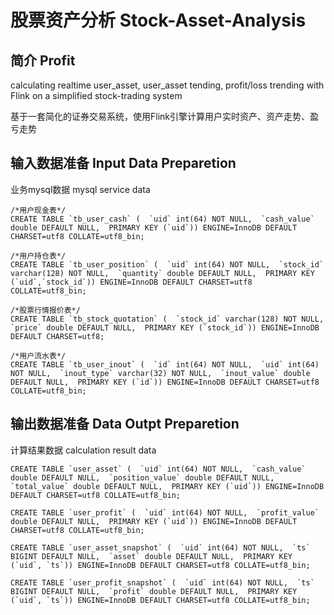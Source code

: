 # 股票资产分析 Stock-Asset-Analysis

## 简介 Profit 
calculating realtime user_asset, user_asset tending, profit/loss trending with Flink on a simplified stock-trading system

基于一套简化的证券交易系统，使用Flink引擎计算用户实时资产、资产走势、盈亏走势



## 输入数据准备 Input Data Preparetion
业务mysql数据 mysql service data 
```
/*用户现金表*/
CREATE TABLE `tb_user_cash` (  `uid` int(64) NOT NULL,  `cash_value` double DEFAULT NULL,  PRIMARY KEY (`uid`)) ENGINE=InnoDB DEFAULT CHARSET=utf8 COLLATE=utf8_bin;

/*用户持仓表*/
CREATE TABLE `tb_user_position` (  `uid` int(64) NOT NULL,  `stock_id` varchar(128) NOT NULL,  `quantity` double DEFAULT NULL,  PRIMARY KEY (`uid`,`stock_id`)) ENGINE=InnoDB DEFAULT CHARSET=utf8 COLLATE=utf8_bin;

/*股票行情报价表*/
CREATE TABLE `tb_stock_quotation` (  `stock_id` varchar(128) NOT NULL,  `price` double DEFAULT NULL,  PRIMARY KEY (`stock_id`)) ENGINE=InnoDB DEFAULT CHARSET=utf8;

/*用户流水表*/
CREATE TABLE `tb_user_inout` (  `id` int(64) NOT NULL,  `uid` int(64) NOT NULL,  `inout_type` varchar(32) NOT NULL,  `inout_value` double DEFAULT NULL,  PRIMARY KEY (`id`)) ENGINE=InnoDB DEFAULT CHARSET=utf8 COLLATE=utf8_bin;
```

## 输出数据准备 Data Outpt Preparetion
计算结果数据 calculation result data
```
CREATE TABLE `user_asset` (  `uid` int(64) NOT NULL,  `cash_value` double DEFAULT NULL,  `position_value` double DEFAULT NULL,  `total_value` double DEFAULT NULL,  PRIMARY KEY (`uid`)) ENGINE=InnoDB DEFAULT CHARSET=utf8 COLLATE=utf8_bin;

CREATE TABLE `user_profit` (  `uid` int(64) NOT NULL,  `profit_value` double DEFAULT NULL,  PRIMARY KEY (`uid`)) ENGINE=InnoDB DEFAULT CHARSET=utf8 COLLATE=utf8_bin;

CREATE TABLE `user_asset_snapshot` (  `uid` int(64) NOT NULL,  `ts` BIGINT DEFAULT NULL,  `asset` double DEFAULT NULL,  PRIMARY KEY (`uid`, `ts`)) ENGINE=InnoDB DEFAULT CHARSET=utf8 COLLATE=utf8_bin;

CREATE TABLE `user_profit_snapshot` (  `uid` int(64) NOT NULL,  `ts` BIGINT DEFAULT NULL,  `profit` double DEFAULT NULL,  PRIMARY KEY (`uid`, `ts`)) ENGINE=InnoDB DEFAULT CHARSET=utf8 COLLATE=utf8_bin;
```